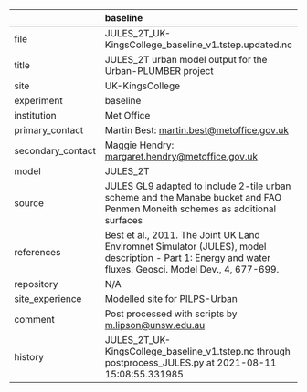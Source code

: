 |                   | baseline                                                                                                                                                |
|:------------------|:--------------------------------------------------------------------------------------------------------------------------------------------------------|
| file              | JULES_2T_UK-KingsCollege_baseline_v1.tstep.updated.nc                                                                                                   |
| title             | JULES_2T urban model output for the Urban-PLUMBER project                                                                                               |
| site              | UK-KingsCollege                                                                                                                                         |
| experiment        | baseline                                                                                                                                                |
| institution       | Met Office                                                                                                                                              |
| primary_contact   | Martin Best: martin.best@metoffice.gov.uk                                                                                                               |
| secondary_contact | Maggie Hendry: margaret.hendry@metoffice.gov.uk                                                                                                         |
| model             | JULES_2T                                                                                                                                                |
| source            | JULES GL9 adapted to include 2-tile urban scheme and the Manabe bucket and FAO Penmen Moneith schemes as additional surfaces                            |
| references        | Best et al., 2011. The Joint UK Land Enviromnet Simulator (JULES), model description - Part 1: Energy and water fluxes. Geosci. Model Dev., 4, 677-699. |
| repository        | N/A                                                                                                                                                     |
| site_experience   | Modelled site for PILPS-Urban                                                                                                                           |
| comment           | Post processed with scripts by m.lipson@unsw.edu.au                                                                                                     |
| history           | JULES_2T_UK-KingsCollege_baseline_v1.tstep.nc through postprocess_JULES.py at 2021-08-11 15:08:55.331985                                                |
